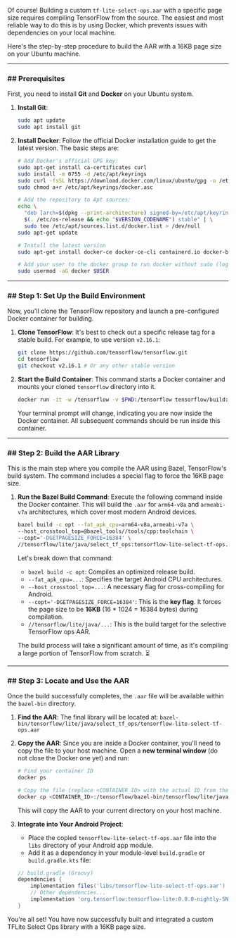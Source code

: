 Of course\! Building a custom `tf-lite-select-ops.aar` with a specific page size requires compiling TensorFlow from the source. The easiest and most reliable way to do this is by using Docker, which prevents issues with dependencies on your local machine.

Here's the step-by-step procedure to build the AAR with a 16KB page size on your Ubuntu machine.

-----

### \#\# Prerequisites

First, you need to install **Git** and **Docker** on your Ubuntu system.

1.  **Install Git**:

    ```bash
    sudo apt update
    sudo apt install git
    ```

2.  **Install Docker**: Follow the official Docker installation guide to get the latest version. The basic steps are:

    ```bash
    # Add Docker's official GPG key:
    sudo apt-get install ca-certificates curl
    sudo install -m 0755 -d /etc/apt/keyrings
    sudo curl -fsSL https://download.docker.com/linux/ubuntu/gpg -o /etc/apt/keyrings/docker.asc
    sudo chmod a+r /etc/apt/keyrings/docker.asc

    # Add the repository to Apt sources:
    echo \
      "deb [arch=$(dpkg --print-architecture) signed-by=/etc/apt/keyrings/docker.asc] https://download.docker.com/linux/ubuntu \
      $(. /etc/os-release && echo "$VERSION_CODENAME") stable" | \
      sudo tee /etc/apt/sources.list.d/docker.list > /dev/null
    sudo apt-get update

    # Install the latest version
    sudo apt-get install docker-ce docker-ce-cli containerd.io docker-buildx-plugin docker-compose-plugin

    # Add your user to the docker group to run docker without sudo (log out and log back in for this to take effect)
    sudo usermod -aG docker $USER
    ```

-----

### \#\# Step 1: Set Up the Build Environment

Now, you'll clone the TensorFlow repository and launch a pre-configured Docker container for building.

1.  **Clone TensorFlow**: It's best to check out a specific release tag for a stable build. For example, to use version `v2.16.1`:

    ```bash
    git clone https://github.com/tensorflow/tensorflow.git
    cd tensorflow
    git checkout v2.16.1 # Or any other stable version
    ```

2.  **Start the Build Container**: This command starts a Docker container and mounts your cloned `tensorflow` directory into it.

    ```bash
    docker run -it -w /tensorflow -v $PWD:/tensorflow tensorflow/build:latest
    ```

    Your terminal prompt will change, indicating you are now inside the Docker container. All subsequent commands should be run inside this container.

-----

### \#\# Step 2: Build the AAR Library

This is the main step where you compile the AAR using Bazel, TensorFlow's build system. The command includes a special flag to force the 16KB page size.

1.  **Run the Bazel Build Command**: Execute the following command inside the Docker container. This will build the `.aar` for `arm64-v8a` and `armeabi-v7a` architectures, which cover most modern Android devices.

    ```bash
    bazel build -c opt --fat_apk_cpu=arm64-v8a,armeabi-v7a \
    --host_crosstool_top=@bazel_tools//tools/cpp:toolchain \
    --copt='-DGETPAGESIZE_FORCE=16384' \
    //tensorflow/lite/java/select_tf_ops:tensorflow-lite-select-tf-ops.aar
    ```

    Let's break down that command:

      * `bazel build -c opt`: Compiles an optimized release build.
      * `--fat_apk_cpu=...`: Specifies the target Android CPU architectures.
      * `--host_crosstool_top=...`: A necessary flag for cross-compiling for Android.
      * `--copt='-DGETPAGESIZE_FORCE=16384'`: This is the **key flag**. It forces the page size to be **16KB** (16 \* 1024 = 16384 bytes) during compilation.
      * `//tensorflow/lite/java/...`: This is the build target for the selective TensorFlow ops AAR.

    The build process will take a significant amount of time, as it's compiling a large portion of TensorFlow from scratch. ⏳

-----

### \#\# Step 3: Locate and Use the AAR

Once the build successfully completes, the `.aar` file will be available within the `bazel-bin` directory.

1.  **Find the AAR**: The final library will be located at:
    `bazel-bin/tensorflow/lite/java/select_tf_ops/tensorflow-lite-select-tf-ops.aar`

2.  **Copy the AAR**: Since you are inside a Docker container, you'll need to copy the file to your host machine. Open a **new terminal window** (do not close the Docker one yet) and run:

    ```bash
    # Find your container ID
    docker ps

    # Copy the file (replace <CONTAINER_ID> with the actual ID from the command above)
    docker cp <CONTAINER_ID>:/tensorflow/bazel-bin/tensorflow/lite/java/select_tf_ops/tensorflow-lite-select-tf-ops.aar .
    ```

    This will copy the AAR to your current directory on your host machine.

3.  **Integrate into Your Android Project**:

      * Place the copied `tensorflow-lite-select-tf-ops.aar` file into the `libs` directory of your Android app module.
      * Add it as a dependency in your module-level `build.gradle` or `build.gradle.kts` file:

    <!-- end list -->

    ```groovy
    // build.gradle (Groovy)
    dependencies {
        implementation files('libs/tensorflow-lite-select-tf-ops.aar')
        // Other dependencies...
        implementation 'org.tensorflow:tensorflow-lite:0.0.0-nightly-SNAPSHOT' // Make sure to include the base TFLite library
    }
    ```

You're all set\! You have now successfully built and integrated a custom TFLite Select Ops library with a 16KB page size.
